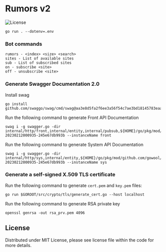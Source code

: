 # Rumors v2

![License](https://img.shields.io/dub/l/vibe-d.svg)

```shell
go run . --dotenv=.env
```

### Bot commands

```shell
rumors - <index> <size> <search>
sites - List of available sites
sub - List of subscribed sites
on - subscribe <site>
off - unsubscribe <site>
```

### Generate Swagger Documentation 2.0

Install swag

```shell
go install github.com/swaggo/swag/cmd/swag@aa3e8d5fa2f6ee3a56f54c7ae3bd18145783eaac
```

Run the following command to generate Front API Documentation

```shell
swag i -g swagger.go -dir internal/http/front,internal/entity,internal/pubsub,${HOME}/go/pkg/mod/github.com/gowool/wool@v0.0.0-20230212000935-245e67db993b --instanceName front
```

Run the following command to generate System API Documentation

```shell
swag i -g swagger.go -dir internal/http/sys,internal/entity,${HOME}/go/pkg/mod/github.com/gowool/wool@v0.0.0-20230212000935-245e67db993b --instanceName sys
```

### Generate a self-signed X.509 TLS certificate

Run the following command to generate `cert.pem` and `key.pem` files:

```shell
go run $GOROOT/src/crypto/tls/generate_cert.go --host localhost
```

Run the following command to generate RSA private key

```shell
openssl genrsa -out rsa_prv.pem 4096
```

## License

Distributed under MIT License, please see license file within the code for more details.
